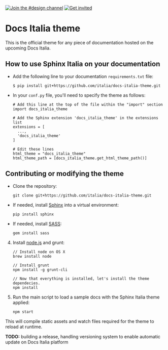 [![Join the #design channel](https://img.shields.io/badge/Slack%20channel-%23design-blue.svg)](https://developersitalia.slack.com/messages/C7658JRJR)
[![Get invited](https://slack.developers.italia.it/badge.svg)](https://slack.developers.italia.it/)

# Docs Italia theme

This is the official theme for any piece of documentation hosted on the
upcoming Docs Italia.

## How to use Sphinx Italia on your documentation 

* Add the following line to your documentation `requirements.txt` file:

    ```
    $ pip install git+https://github.com/italia/docs-italia-theme.git
    ```

* In your `conf.py` file, you'll need to specify the theme as follows:

    ```
    # Add this line at the top of the file within the "import" section
    import docs_italia_theme
    
    # Add the Sphinx extension 'docs_italia_theme' in the extensions list
    extensions = [
      ...,
      'docs_italia_theme'
    ]
    
    # Edit these lines
    html_theme = "docs_italia_theme"
    html_theme_path = [docs_italia_theme.get_html_theme_path()]
    ```

## Contributing or modifying the theme

* Clone the repository:
    
    ```
    git clone git+https://github.com/italia/docs-italia-theme.git
    ```

* If needed, install [Sphinx](http://www.sphinx-doc.org/en/stable/) into a virtual environment:
    
    ```
    pip install sphinx
    ```

* If needed, install [SASS](http://sass-lang.com/):

    ```
    gem install sass
    ```

4. Install [node.js](https://nodejs.org) and grunt:

    ```
    // Install node on OS X
    brew install node

    // Install grunt
    npm install -g grunt-cli

    // Now that everything is installed, let's install the theme dependecies.
    npm install
    ```

5. Run the main script to load a sample docs with the Sphinx Italia theme applied:

    ```
    npm start
    ```

This will compile static assets and watch files required for the theme to reload at runtime.

**TODO:** building a release, handling versioning system to enable automatic update on Docs Italia platform
